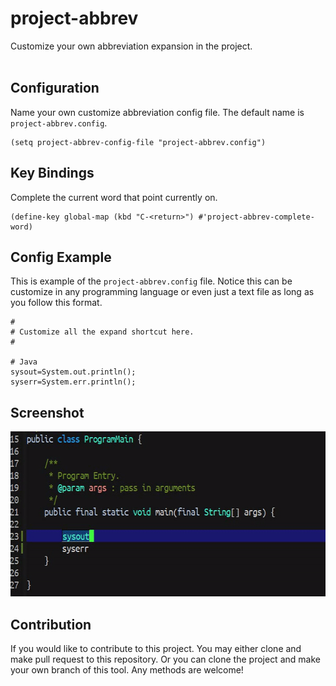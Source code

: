 # project-abbrev #

Customize your own abbreviation expansion in the project.<br/><br/>


## Configuration ##
Name your own customize abbreviation config file. The default name
is `project-abbrev.config`.
```
(setq project-abbrev-config-file "project-abbrev.config")
```


## Key Bindings ##
Complete the current word that point currently on.
```
(define-key global-map (kbd "C-<return>") #'project-abbrev-complete-word)
```


## Config Example ##
This is example of the `project-abbrev.config` file. Notice this can be customize
in any programming language or even just a text file as long as you follow this format.
```
#
# Customize all the expand shortcut here.
#

# Java
sysout=System.out.println();
syserr=System.err.println();
```


## Screenshot ##
<img src="./screenshot/custom-abbrev-demo.gif" with="600" height="264"/>


## Contribution ##
If you would like to contribute to this project. You may either
clone and make pull request to this repository. Or you can
clone the project and make your own branch of this tool. Any
methods are welcome!

